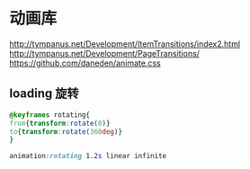 # 动画库
http://tympanus.net/Development/ItemTransitions/index2.html
http://tympanus.net/Development/PageTransitions/
https://github.com/daneden/animate.css

## loading 旋转
```css
@keyframes rotating{
from{transform:rotate(0)}
to{transform:rotate(360deg)}
}

animation:rotating 1.2s linear infinite
```